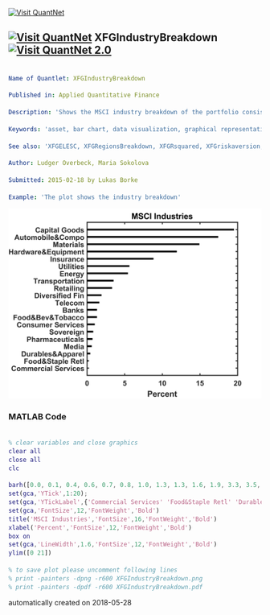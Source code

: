[<img src="https://github.com/QuantLet/Styleguide-and-FAQ/blob/master/pictures/banner.png" width="888" alt="Visit QuantNet">](http://quantlet.de/)

## [<img src="https://github.com/QuantLet/Styleguide-and-FAQ/blob/master/pictures/qloqo.png" alt="Visit QuantNet">](http://quantlet.de/) **XFGIndustryBreakdown** [<img src="https://github.com/QuantLet/Styleguide-and-FAQ/blob/master/pictures/QN2.png" width="60" alt="Visit QuantNet 2.0">](http://quantlet.de/)

```yaml

Name of Quantlet: XFGIndustryBreakdown  

Published in: Applied Quantitative Finance

Description: 'Shows the MSCI industry breakdown of the portfolio consisting of 279 assets with total notional EUR 13.7bn. The industry breakdown is presented in a bar chart.'

Keywords: 'asset, bar chart, data visualization, graphical representation, industry breakdown, portfolio'

See also: 'XFGELESC, XFGRegionsBreakdown, XFGRsquared, XFGriskaversion, XFGriskaversion2'

Author: Ludger Overbeck, Maria Sokolova

Submitted: 2015-02-18 by Lukas Borke

Example: 'The plot shows the industry breakdown'

```

![Picture1](XFGIndustryBreakdown.png)

### MATLAB Code
```matlab

% clear variables and close graphics
clear all
close all
clc

barh([0.0, 0.1, 0.4, 0.6, 0.7, 0.8, 1.0, 1.3, 1.3, 1.6, 1.9, 3.3, 3.5, 5.4, 5.6, 8.8, 11.9, 14.9, 17.4, 19.5],0.2,'k')
set(gca,'YTick',1:20);
set(gca,'YTickLabel',{'Commercial Services' 'Food&Staple Retl' 'Durables&Apparel' 'Media' 'Pharmaceuticals' 'Sovereign' 'Consumer Services' 'Food&Bev&Tobacco' 'Banks' 'Telecom' 'Diversified Fin' 'Retailing' 'Transportation' 'Energy' 'Utilities' 'Insurance' 'Hardware&Equipment' 'Materials' 'Automobile&Compo' 'Capital Goods' })
set(gca,'FontSize',12,'FontWeight','Bold')
title('MSCI Industries','FontSize',16,'FontWeight','Bold')
xlabel('Percent','FontSize',12,'FontWeight','Bold')
box on
set(gca,'LineWidth',1.6,'FontSize',12,'FontWeight','Bold')
ylim([0 21])

% to save plot please uncomment following lines 
% print -painters -dpng -r600 XFGIndustryBreakdown.png
% print -painters -dpdf -r600 XFGIndustryBreakdown.pdf

```

automatically created on 2018-05-28